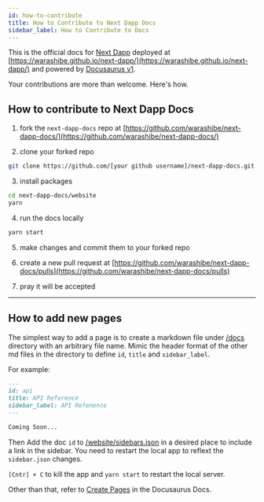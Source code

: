 ```yaml
---
id: how-to-contribute
title: How to Contribute to Next Dapp Docs
sidebar_label: How to Contribute to Docs
---
```


This is the official docs for [Next Dapp](https://github.com/warashibe/next-dapp) deployed at [https://warashibe.github.io/next-dapp/](https://warashibe.github.io/next-dapp/) and powered by [Docusaurus v1](https://docusaurus.io).

Your contributions are more than welcome. Here's how.

## How to contribute to Next Dapp Docs

1. fork the `next-dapp-docs` repo at [https://github.com/warashibe/next-dapp-docs/](https://github.com/warashibe/next-dapp-docs/)

2. clone your forked repo

```bash
git clone https://github.com/[your github username]/next-dapp-docs.git
```

3. install packages

```bash
cd next-dapp-docs/website
yarn
```

4. run the docs locally

```bash
yarn start
```

5. make changes and commit them to your forked repo

6. create a new pull request at [https://github.com/warashibe/next-dapp-docs/pulls](https://github.com/warashibe/next-dapp-docs/pulls)

7. pray it will be accepted

---

## How to add new pages

The simplest way to add a page is to create a markdown file under [/docs](https://github.com/warashibe/next-dapp-docs/tree/master/docs) directory with an arbitrary file name. Mimic the header format of the other md files in the directory to define `id`, `title` and `sidebar_label`.

For example: 

```md
---
id: api
title: API Reference
sidebar_label: API Refenence
---

Coming Soon...

```

Then Add the doc `id` to [/website/sidebars.json](https://github.com/warashibe/next-dapp-docs/blob/master/website/sidebars.json) in a desired place to include a link in the sidebar. You need to restart the local app to reflext the `sidebar.json` changes.

`[Cntr] + C` to kill the app and `yarn start` to restart the local server.

Other than that, refer to [Create Pages](https://docusaurus.io/docs/en/tutorial-create-pages) in the Docusaurus Docs.
